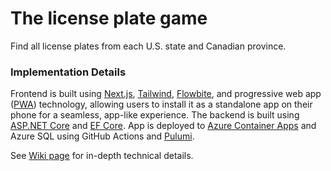 # The license plate game

Find all license plates from each U.S. state and Canadian province.

### Implementation Details
Frontend is built using [Next.js](https://nextjs.org/), [Tailwind](https://tailwindcss.com/), [Flowbite](https://flowbite.com/docs/getting-started/react/), and progressive web app ([PWA](https://developer.mozilla.org/en-US/docs/Web/Progressive_web_apps)) technology, allowing users to install it as a standalone app on their phone for a seamless, app-like experience.
The backend is built using [ASP.NET Core](https://learn.microsoft.com/en-us/aspnet/core/introduction-to-aspnet-core?view=aspnetcore-8.0) and [EF Core](https://learn.microsoft.com/en-us/ef/core/).
App is deployed to [Azure Container Apps](https://azure.microsoft.com/en-us/products/container-apps) and Azure SQL using GitHub Actions and [Pulumi](https://www.pulumi.com/).

See [Wiki page](https://github.com/aspirinonfire/thegame/wiki/The-Game-design) for in-depth technical details.